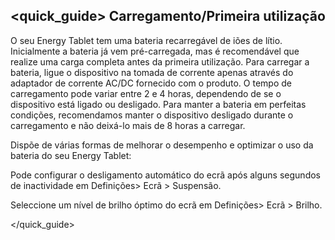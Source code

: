 ## <quick_guide> Carregamento/Primeira utilização

O seu Energy Tablet tem uma bateria recarregável de iões de lítio. Inicialmente a bateria já vem pré-carregada, mas é recomendável que realize uma carga completa antes da primeira utilização. Para carregar a bateria, ligue o dispositivo na tomada de corrente apenas através do adaptador de corrente AC/DC fornecido com o produto. O tempo de carregamento pode variar entre 2 e 4 horas, dependendo de se o dispositivo está ligado ou desligado. Para manter a bateria em perfeitas condições, recomendamos manter o dispositivo desligado durante o carregamento e não deixá-lo mais de 8 horas a carregar.

Dispõe de várias formas de melhorar o desempenho e optimizar o uso da bateria do seu Energy Tablet:

Pode configurar o desligamento automático do ecrã após alguns segundos de inactividade em Definições> Ecrã > Suspensão.

Seleccione um nível de brilho óptimo do ecrã em Definições> Ecrã > Brilho.

</quick_guide>
